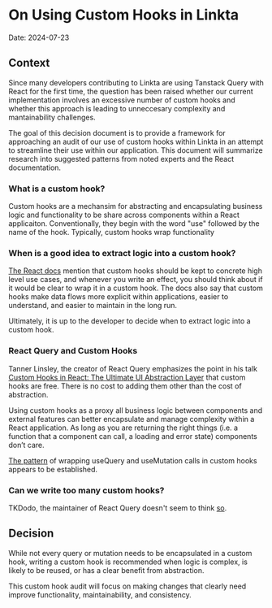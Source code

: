 
# On Using Custom Hooks in Linkta

Date: 2024-07-23


## Context
Since many developers contributing to Linkta are using Tanstack Query with React for the first time, the question has been raised whether our current implementation involves an excessive number of custom hooks and whether this approach is leading to unneccesary complexity and mantainability challenges.  

The goal of this decision document is to provide a framework for approaching an audit of our use of custom hooks within Linkta in an attempt to streamline their use within our application.  This document will summarize research into suggested patterns from noted experts and the React documentation. 

### What is a custom hook?
Custom hooks are a mechansim for abstracting and encapsulating business logic and functionality to be share across components within a React applicaiton. Conventionally, they begin with the word "use" followed by the name of the hook. Typically, custom hooks wrap functionality 


### When is a good idea to extract logic into a custom hook?
[The React docs](https://react.dev/learn/reusing-logic-with-custom-hooks#passing-reactive-values-between-hooks) mention that custom hooks should be kept to concrete high level use cases, and whenever you write an effect, you should think about if it would be clear to wrap it in a custom hook.
The docs also say that custom hooks make data flows more explicit within applications, easier to understand, and easier to maintain in the long run. 

Ultimately, it is up to the developer to decide when to extract logic into a custom hook.

### React Query and Custom Hooks
Tanner Linsley, the creator of React Query emphasizes the point in his talk [Custom Hooks in React: The Ultimate UI Abstraction Layer](https://www.youtube.com/watch?v=J-g9ZJha8FE) that custom hooks are free. There is no cost to adding them other than the cost of abstraction. 

Using custom hooks as a proxy all business logic between components and external features can better encapsulate and manage complexity within a React application. As long as you are returning the right things (i.e. a function that a component can call, a loading and error state) components don’t care. 
 
[The pattern](https://x.com/housecor/status/1724066962433528210) of wrapping useQuery and useMutation calls in custom hooks appears to be established.

### Can we write too many custom hooks? 
TKDodo, the maintainer of React Query doesn't seem to think [so](https://x.com/TkDodo/status/1374021849600962564). 

## Decision
While not every query or mutation needs to be encapsulated in a custom hook, writing a custom hook is recommended when logic is complex, is likely to be reused, or has a clear benefit from abstraction.

This custom hook audit will focus on making changes that clearly need improve functionality, maintainability, and consistency.
